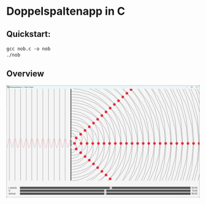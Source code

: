 # Doppelspaltenapp in C 

## Quickstart:

```console
gcc nob.c -o nob
./nob
```

## Overview

![](preview.png)


